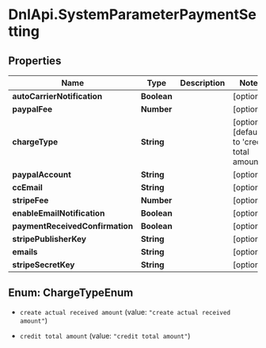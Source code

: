 # DnlApi.SystemParameterPaymentSetting

## Properties
Name | Type | Description | Notes
------------ | ------------- | ------------- | -------------
**autoCarrierNotification** | **Boolean** |  | [optional] 
**paypalFee** | **Number** |  | [optional] 
**chargeType** | **String** |  | [optional] [default to &#39;credit total amount&#39;]
**paypalAccount** | **String** |  | [optional] 
**ccEmail** | **String** |  | [optional] 
**stripeFee** | **Number** |  | [optional] 
**enableEmailNotification** | **Boolean** |  | [optional] 
**paymentReceivedConfirmation** | **Boolean** |  | [optional] 
**stripePublisherKey** | **String** |  | [optional] 
**emails** | **String** |  | [optional] 
**stripeSecretKey** | **String** |  | [optional] 


<a name="ChargeTypeEnum"></a>
## Enum: ChargeTypeEnum


* `create actual received amount` (value: `"create actual received amount"`)

* `credit total amount` (value: `"credit total amount"`)




